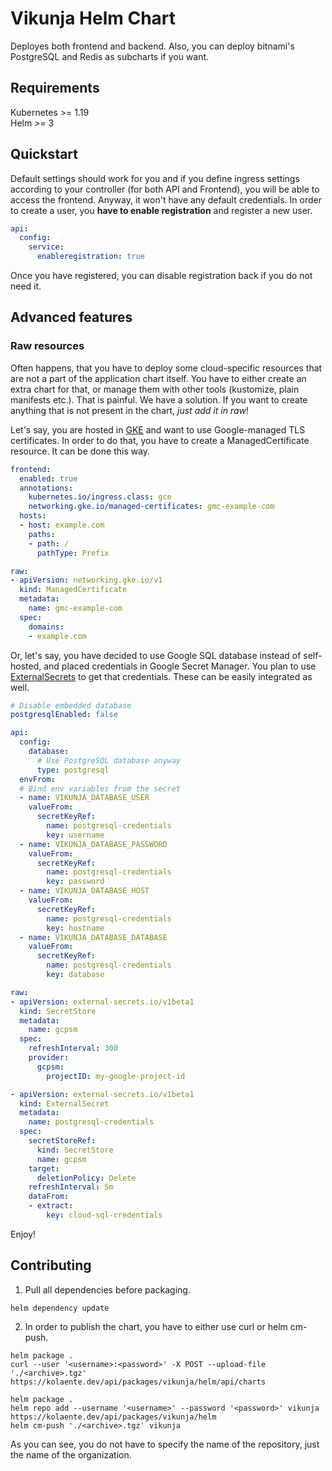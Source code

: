 Vikunja Helm Chart
===

Deployes both frontend and backend. Also, you can deploy bitnami's PostgreSQL and Redis as subcharts if you want.

## Requirements

Kubernetes >= 1.19  
Helm >= 3

## Quickstart

Default settings should work for you and if you define ingress settings according to your controller (for both API and Frontend), you will be able to access the frontend. Anyway, it won't have any default credentials. In order to create a user, you **have to enable registration** and register a new user.

```yaml
api:
  config:
    service:
      enableregistration: true
```

Once you have registered, you can disable registration back if you do not need it.

## Advanced features

### Raw resources

Often happens, that you have to deploy some cloud-specific resources that are not a part of the application chart itself. You have to either create an extra chart for that, or manage them with other tools (kustomize, plain manifests etc.). That is painful. We have a solution. If you want to create anything that is not present in the chart, *just add it in raw*!

Let's say, you are hosted in [GKE](https://cloud.google.com/kubernetes-engine) and want to use Google-managed TLS certificates. In order to do that, you have to create a ManagedCertificate resource. It can be done this way.

```yaml
frontend:
  enabled: true
  annotations:
    kubernetes.io/ingress.class: gce
    networking.gke.io/managed-certificates: gmc-example-com
  hosts:
  - host: example.com
    paths:
    - path: /
      pathType: Prefix

raw:
- apiVersion: networking.gke.io/v1
  kind: ManagedCertificate
  metadata:
    name: gmc-example-com
  spec:
    domains:
    - example.com
```

Or, let's say, you have decided to use Google SQL database instead of self-hosted, and placed credentials in Google Secret Manager. You plan to use [ExternalSecrets](https://external-secrets.io/v0.7.2/) to get that credentials. These can be easily integrated as well.

```yaml
# Disable embedded database
postgresqlEnabled: false

api:
  config:
    database:
      # Use PostgreSQL database anyway
      type: postgresql
  envFrom:
  # Bind env variables from the secret
  - name: VIKUNJA_DATABASE_USER
    valueFrom:
      secretKeyRef:
        name: postgresql-credentials
        key: username
  - name: VIKUNJA_DATABASE_PASSWORD
    valueFrom:
      secretKeyRef:
        name: postgresql-credentials
        key: password
  - name: VIKUNJA_DATABASE_HOST
    valueFrom:
      secretKeyRef:
        name: postgresql-credentials
        key: hostname
  - name: VIKUNJA_DATABASE_DATABASE
    valueFrom:
      secretKeyRef:
        name: postgresql-credentials
        key: database

raw:
- apiVersion: external-secrets.io/v1beta1
  kind: SecretStore
  metadata:
    name: gcpsm
  spec:
    refreshInterval: 300
    provider:
      gcpsm:
        projectID: my-google-project-id

- apiVersion: external-secrets.io/v1beta1
  kind: ExternalSecret
  metadata:
    name: postgresql-credentials
  spec:
    secretStoreRef:
      kind: SecretStore
      name: gcpsm
    target:
      deletionPolicy: Delete
    refreshInterval: 5m
    dataFrom:
    - extract:
        key: cloud-sql-credentials
```

Enjoy!

## Contributing

1. Pull all dependencies before packaging.

  ```shell
  helm dependency update
  ```

2. In order to publish the chart, you have to either use curl or helm cm-push.

  ```shell
  helm package .
  curl --user '<username>:<password>' -X POST --upload-file './<archive>.tgz' https://kolaente.dev/api/packages/vikunja/helm/api/charts
  ```

  ```shell
  helm package .
  helm repo add --username '<username>' --password '<password>' vikunja https://kolaente.dev/api/packages/vikunja/helm
  helm cm-push './<archive>.tgz' vikunja
  ```

  As you can see, you do not have to specify the name of the repository, just the name of the organization.
